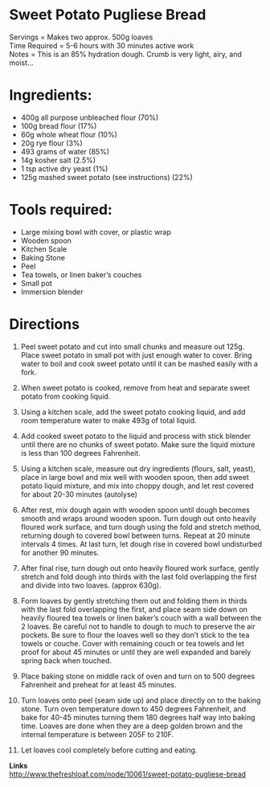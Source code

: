 Sweet Potato Pugliese Bread
=====

Servings = Makes two approx. 500g loaves \
Time Required = 5-6 hours with 30 minutes active work \
Notes = This is an 85% hydration dough.  Crumb is very light, airy, and moist...


Ingredients:
=====
- 400g all purpose unbleached flour (70%)
- 100g bread flour (17%)
- 60g whole wheat flour (10%)
- 20g rye flour (3%)
- 493 grams of water (85%)
- 14g kosher salt (2.5%)
- 1 tsp active dry yeast (1%)
- 125g mashed sweet potato (see instructions) (22%)

Tools required:
=====
- Large mixing bowl with cover, or plastic wrap
- Wooden spoon
- Kitchen Scale
- Baking Stone
- Peel
- Tea towels, or linen baker’s couches
- Small pot
- Immersion blender

Directions
=====
1. Peel sweet potato and cut into small chunks and measure out 125g.  Place sweet potato in small pot with just enough water to cover.  Bring water to boil and cook sweet potato until it can be mashed easily with a fork.

2. When sweet potato is cooked, remove from heat and separate sweet potato from cooking liquid.

3. Using a kitchen scale, add the sweet potato cooking liquid, and add room temperature water to make 493g of total liquid.

4. Add cooked sweet potato to the liquid and process with stick blender until there are no chunks of sweet potato.  Make sure the liquid mixture is less than 100 degrees Fahrenheit.

5. Using a kitchen scale, measure out dry ingredients (flours, salt, yeast), place in large bowl and mix well with wooden spoon, then add sweet potato liquid mixture, and mix into choppy dough, and let rest covered for about 20-30 minutes (autolyse)

6. After rest, mix dough again with wooden spoon until dough becomes smooth and wraps around wooden spoon.  Turn dough out onto heavily floured work surface, and turn dough using the fold and stretch method, returning dough to covered bowl between turns.  Repeat at 20 minute intervals 4 times.  At last turn, let dough rise in covered bowl undisturbed for another 90 minutes.

7. After final rise, turn dough out onto heavily floured work surface, gently stretch and fold dough into thirds with the last fold overlapping the first and divide into two loaves. (approx 630g). 

8. Form loaves by gently stretching them out and folding them in thirds with the last fold overlapping the first, and place seam side down on heavily floured tea towels or linen baker’s couch with a wall between the 2 loaves.  Be careful not to handle to dough to much to preserve the air pockets.  Be sure to flour the loaves well so they don’t stick to the tea towels or couche.  Cover with remaining couch or tea towels and let proof for about 45 minutes or until they are well expanded and barely spring back when touched.

9. Place baking stone on middle rack of oven and turn on to 500 degrees Fahrenheit and preheat for at least 45 minutes.

10. Turn loaves onto peel (seam side up) and place directly on to the baking stone.  Turn oven temperature down to 450 degrees Fahrenheit, and bake for 40-45 minutes turning them 180 degrees half way into baking time.  Loaves are done when they are a deep golden brown and the internal temperature is between 205F to 210F.

11. Let loaves cool completely before cutting and eating.

**Links** \
http://www.thefreshloaf.com/node/10061/sweet-potato-pugliese-bread
